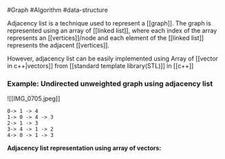 #Graph #Algorithm #data-structure 

Adjacency list is a technique used to represent a [[graph]]. The graph is represented using an array of [[linked list]], where each index of the array represents an [[vertices]]/node and each element of the [[linked list]] represents the adjacent [[vertices]].

However, adjacency list can be easily implemented using Array of [[vector in c++|vectors]] from [[standard template library(STL)]] in [[c++]]

### Example: Undirected unweighted graph using adjacency list

![[IMG_0705.jpeg]]

```
0-> 1 -> 4
1-> 0 -> 4 -> 3
2-> 1 -> 3
3-> 4 -> 1 -> 2
4-> 0 -> 1 -> 3
```
**Adjacency list representation using array of vectors:**
```cpp

```

